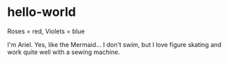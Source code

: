 # hello-world
Roses = red, Violets = blue

I'm Ariel. Yes, like the Mermaid...
I don't swim, but I love figure skating and work quite well with a sewing machine.
